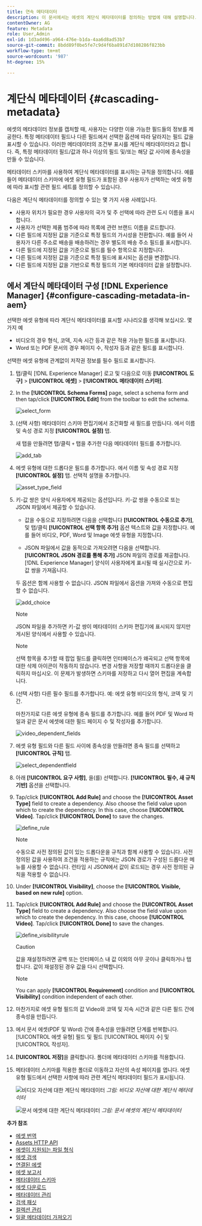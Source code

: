 ```yaml
---
title: 연속 메타데이터
description: 이 문서에서는 에셋의 계단식 메타데이터를 정의하는 방법에 대해 설명합니다.
contentOwner: AG
feature: Metadata
role: User,Admin
exl-id: 1d3ad496-a964-476e-b1da-4aa6d8ad53b7
source-git-commit: 8bdd89f0be5fe7c9d4f6ba891d7d108286f823bb
workflow-type: tm+mt
source-wordcount: '987'
ht-degree: 15%

---
```


# 계단식 메타데이터 {#cascading-metadata}

에셋의 메타데이터 정보를 캡처할 때, 사용자는 다양한 이용 가능한 필드들의 정보를 제공한다. 특정 메타데이터 필드나 다른 필드에서 선택한 옵션에 따라 달라지는 필드 값을 표시할 수 있습니다. 이러한 메타데이터의 조건부 표시를 계단식 메타데이터라고 합니다. 즉, 특정 메타데이터 필드/값과 하나 이상의 필드 및/또는 해당 값 사이에 종속성을 만들 수 있습니다.

메타데이터 스키마를 사용하여 계단식 메타데이터를 표시하는 규칙을 정의합니다. 예를 들어 메타데이터 스키마에 에셋 유형 필드가 포함된 경우 사용자가 선택하는 에셋 유형에 따라 표시할 관련 필드 세트를 정의할 수 있습니다.

다음은 계단식 메타데이터를 정의할 수 있는 몇 가지 사용 사례입니다.

* 사용자 위치가 필요한 경우 사용자의 국가 및 주 선택에 따라 관련 도시 이름을 표시합니다.
* 사용자가 선택한 제품 범주에 따라 목록에 관련 브랜드 이름을 로드합니다.
* 다른 필드에 지정된 값을 기준으로 특정 필드의 가시성을 전환합니다. 예를 들어 사용자가 다른 주소로 배송을 배송하려는 경우 별도의 배송 주소 필드를 표시합니다.
* 다른 필드에 지정된 값을 기준으로 필드를 필수 항목으로 지정합니다.
* 다른 필드에 지정된 값을 기준으로 특정 필드에 표시되는 옵션을 변경합니다.
* 다른 필드에 지정된 값을 기반으로 특정 필드의 기본 메타데이터 값을 설정합니다.

## 에서 계단식 메타데이터 구성 [!DNL Experience Manager] {#configure-cascading-metadata-in-aem}

선택한 에셋 유형에 따라 계단식 메타데이터를 표시할 시나리오를 생각해 보십시오. 몇 가지 예

* 비디오의 경우 형식, 코덱, 지속 시간 등과 같은 적용 가능한 필드를 표시합니다.
* Word 또는 PDF 문서의 경우 페이지 수, 작성자 등과 같은 필드를 표시합니다.

선택한 에셋 유형에 관계없이 저작권 정보를 필수 필드로 표시합니다.

1. 탭/클릭 [!DNL Experience Manager] 로고 및 다음으로 이동 **[!UICONTROL 도구]** > **[!UICONTROL 에셋]** > **[!UICONTROL 메타데이터 스키마]**.
1. In the **[!UICONTROL Schema Forms]** page, select a schema form and then tap/click **[!UICONTROL Edit]** from the toolbar to edit the schema.

   ![select_form](assets/select_form.png)

1. (선택 사항) 메타데이터 스키마 편집기에서 조건화할 새 필드를 만듭니다. 에서 이름 및 속성 경로 지정 **[!UICONTROL 설정]** 탭.

   새 탭을 만들려면 탭/클릭 `+` 탭을 추가한 다음 메타데이터 필드를 추가합니다.

   ![add_tab](assets/add_tab.png)

1. 에셋 유형에 대한 드롭다운 필드를 추가합니다. 에서 이름 및 속성 경로 지정 **[!UICONTROL 설정]** 탭. 선택적 설명을 추가합니다.

   ![asset_type_field](assets/asset_type_field.png)

1. 키-값 쌍은 양식 사용자에게 제공되는 옵션입니다. 키-값 쌍을 수동으로 또는 JSON 파일에서 제공할 수 있습니다.

   * 값을 수동으로 지정하려면 다음을 선택합니다 **[!UICONTROL 수동으로 추가]**, 및 탭/클릭 **[!UICONTROL 선택 항목 추가]** 옵션 텍스트와 값을 지정합니다. 예를 들어 비디오, PDF, Word 및 Image 에셋 유형을 지정합니다.

   * JSON 파일에서 값을 동적으로 가져오려면 다음을 선택합니다. **[!UICONTROL JSON 경로를 통해 추가]** JSON 파일의 경로를 제공합니다. [!DNL Experience Manager] 양식이 사용자에게 표시될 때 실시간으로 키-값 쌍을 가져옵니다.

   두 옵션은 함께 사용할 수 없습니다. JSON 파일에서 옵션을 가져와 수동으로 편집할 수 없습니다.

   ![add_choice](assets/add_choice.png)

   >[!NOTE]
   >
   >JSON 파일을 추가하면 키-값 쌍이 메타데이터 스키마 편집기에 표시되지 않지만 게시된 양식에서 사용할 수 있습니다.

   >[!NOTE]
   >
   >선택 항목을 추가할 때 팝업 필드를 클릭하면 인터페이스가 왜곡되고 선택 항목에 대한 삭제 아이콘이 작동하지 않습니다. 변경 사항을 저장할 때까지 드롭다운을 클릭하지 마십시오. 이 문제가 발생하면 스키마를 저장하고 다시 열어 편집을 계속합니다.

1. (선택 사항) 다른 필수 필드를 추가합니다. 예: 에셋 유형 비디오의 형식, 코덱 및 기간.

   마찬가지로 다른 에셋 유형에 종속 필드를 추가합니다. 예를 들어 PDF 및 Word 파일과 같은 문서 에셋에 대한 필드 페이지 수 및 작성자를 추가합니다.

   ![video_dependent_fields](assets/video_dependent_fields.png)

1. 에셋 유형 필드와 다른 필드 사이에 종속성을 만들려면 종속 필드를 선택하고 **[!UICONTROL 규칙]** 탭.

   ![select_dependentfield](assets/select_dependentfield.png)

1. 아래 **[!UICONTROL 요구 사항]**, 을(를) 선택합니다. **[!UICONTROL 필수, 새 규칙 기반]** 옵션을 선택합니다.
1. Tap/click **[!UICONTROL Add Rule]** and choose the **[!UICONTROL Asset Type]** field to create a dependency. Also choose the field value upon which to create the dependency. In this case, choose **[!UICONTROL Video]**. Tap/click **[!UICONTROL Done]** to save the changes.

   ![define_rule](assets/define_rule.png)

   >[!NOTE]
   >
   >수동으로 사전 정의된 값이 있는 드롭다운을 규칙과 함께 사용할 수 있습니다. 사전 정의된 값을 사용하여 조건을 적용하는 규칙에는 JSON 경로가 구성된 드롭다운 메뉴를 사용할 수 없습니다. 런타임 시 JSON에서 값이 로드되는 경우 사전 정의된 규칙을 적용할 수 없습니다.

1. Under **[!UICONTROL Visibility]**, choose the **[!UICONTROL Visible, based on new rule]** option.

1. Tap/click **[!UICONTROL Add Rule]** and choose the **[!UICONTROL Asset Type]** field to create a dependency. Also choose the field value upon which to create the dependency. In this case, choose **[!UICONTROL Video]**. Tap/click **[!UICONTROL Done]** to save the changes.

   ![define_visibilityrule](assets/define_visibilityrule.png)

   >[!CAUTION]
   >
   >값을 재설정하려면 공백 또는 인터페이스 내 값 이외의 아무 곳이나 클릭하거나 탭합니다. 값이 재설정된 경우 값을 다시 선택합니다.

   >[!NOTE]
   >
   >You can apply **[!UICONTROL Requirement]** condition and **[!UICONTROL Visibility]** condition independent of each other.

1. 마찬가지로 에셋 유형 필드의 값 Video와 코덱 및 지속 시간과 같은 다른 필드 간에 종속성을 만듭니다.
1. 에서 문서 에셋(PDF 및 Word) 간에 종속성을 만들려면 단계를 반복합니다. [!UICONTROL 에셋 유형] 필드 및 필드 [!UICONTROL 페이지 수] 및 [!UICONTROL 작성자].
1. **[!UICONTROL 저장]**&#x200B;을 클릭합니다. 폴더에 메타데이터 스키마를 적용합니다.

1. 메타데이터 스키마를 적용한 폴더로 이동하고 자산의 속성 페이지를 엽니다. 에셋 유형 필드에서 선택한 사항에 따라 관련 계단식 메타데이터 필드가 표시됩니다.

   ![비디오 자산에 대한 계단식 메타데이터](assets/video_asset.png)
   *그림: 비디오 자산에 대한 계단식 메타데이터*

   ![문서 에셋에 대한 계단식 메타데이터](assets/doc_type_fields.png)
   *그림: 문서 에셋의 계단식 메타데이터*

**추가 참조**

* [에셋 번역](translate-assets.md)
* [Assets HTTP API](mac-api-assets.md)
* [에셋이 지원되는 파일 형식](file-format-support.md)
* [에셋 검색](search-assets.md)
* [연결된 에셋](use-assets-across-connected-assets-instances.md)
* [에셋 보고서](asset-reports.md)
* [메타데이터 스키마](metadata-schemas.md)
* [에셋 다운로드](download-assets-from-aem.md)
* [메타데이터 관리](manage-metadata.md)
* [검색 패싯](search-facets.md)
* [컬렉션 관리](manage-collections.md)
* [일괄 메타데이터 가져오기](metadata-import-export.md)

